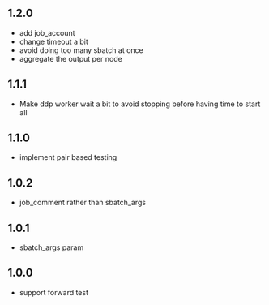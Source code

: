 ## 1.2.0

* add job_account
* change timeout a bit
* avoid doing too many sbatch at once
* aggregate the output per node

## 1.1.1

* Make ddp worker wait a bit to avoid stopping before having time to start all

## 1.1.0

* implement pair based testing

## 1.0.2

* job_comment rather than sbatch_args

## 1.0.1

* sbatch_args param

## 1.0.0

* support forward test
